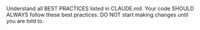 Understand all BEST PRACTICES listed in CLAUDE.md.
Your code SHOULD ALWAYS follow these best practices.
DO NOT start making changes until you are told to. 
